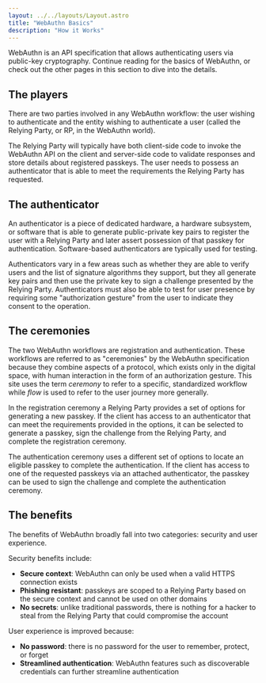 ```yaml
---
layout: ../../layouts/Layout.astro
title: "WebAuthn Basics"
description: "How it Works"
---
```


WebAuthn is an API specification that allows authenticating users via public-key cryptography. Continue reading for the basics of WebAuthn, or check out the other pages in this section to dive into the details.

## The players
There are two parties involved in any WebAuthn workflow: the user wishing to authenticate and the entity wishing to authenticate a user (called the Relying Party, or RP, in the WebAuthn world).

The Relying Party will typically have both client-side code to invoke the WebAuthn API on the client and server-side code to validate responses and store details about registered passkeys. The user needs to possess an authenticator that is able to meet the requirements the Relying Party has requested.

## The authenticator
An authenticator is a piece of dedicated hardware, a hardware subsystem, or software that is able to generate public-private key pairs to register the user with a Relying Party and later assert possession of that passkey for authentication. Software-based authenticators are typically used for testing.

Authenticators vary in a few areas such as whether they are able to verify users and the list of signature algorithms they support, but they all generate key pairs and then use the private key to sign a challenge presented by the Relying Party. Authenticators must also be able to test for user presence by requiring some "authorization gesture" from the user to indicate they consent to the operation.

## The ceremonies
The two WebAuthn workflows are registration and authentication. These workflows are referred to as "ceremonies" by the WebAuthn specification because they combine aspects of a protocol, which exists only in the digital space, with human interaction in the form of an authorization gesture. This site uses the term _ceremony_ to refer to a specific, standardized workflow while _flow_ is used to refer to the user journey more generally.

In the registration ceremony a Relying Party provides a set of options for generating a new passkey. If the client has access to an authenticator that can meet the requirements provided in the options, it can be selected to generate a passkey, sign the challenge from the Relying Party, and complete the registration ceremony.

The authentication ceremony uses a different set of options to locate an eligible passkey to complete the authentication. If the client has access to one of the requested passkeys via an attached authenticator, the passkey can be used to sign the challenge and complete the authentication ceremony.

## The benefits
The benefits of WebAuthn broadly fall into two categories: security and user experience.

Security benefits include:
* **Secure context**: WebAuthn can only be used when a valid HTTPS connection exists
* **Phishing resistant**: passkeys are scoped to a Relying Party based on the secure context and cannot be used on other domains
* **No secrets**: unlike traditional passwords, there is nothing for a hacker to steal from the Relying Party that could compromise the account

User experience is improved because:
* **No password**: there is no password for the user to remember, protect, or forget
* **Streamlined authentication**: WebAuthn features such as discoverable credentials can further streamline authentication
